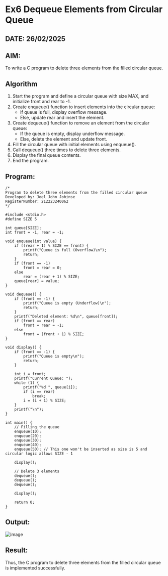# Ex6 Dequeue Elements from Circular Queue
## DATE: 26/02/2025
## AIM:
To write a C program to delete three elements from the filled circular queue.

## Algorithm
1. Start the program and define a circular queue with size MAX, and initialize front and rear to -1.
2. Create enqueue() function to insert elements into the circular queue:
   - If queue is full, display overflow message.
   - Else, update rear and insert the element.
3. Create dequeue() function to remove an element from the circular queue:
   - If the queue is empty, display underflow message.
   - Else, delete the element and update front.
4. Fill the circular queue with initial elements using enqueue().
5. Call dequeue() three times to delete three elements.
6. Display the final queue contents.
7. End the program.


## Program:
```
/*
Program to delete three elements from the filled circular queue
Developed by: Joel John Jobinse
RegisterNumber: 212223240062
*/

#include <stdio.h>
#define SIZE 5

int queue[SIZE];
int front = -1, rear = -1;

void enqueue(int value) {
    if ((rear + 1) % SIZE == front) {
        printf("Queue is full (Overflow)\n");
        return;
    }
    if (front == -1)
        front = rear = 0;
    else
        rear = (rear + 1) % SIZE;
    queue[rear] = value;
}

void dequeue() {
    if (front == -1) {
        printf("Queue is empty (Underflow)\n");
        return;
    }
    printf("Deleted element: %d\n", queue[front]);
    if (front == rear)
        front = rear = -1;
    else
        front = (front + 1) % SIZE;
}

void display() {
    if (front == -1) {
        printf("Queue is empty\n");
        return;
    }

    int i = front;
    printf("Current Queue: ");
    while (1) {
        printf("%d ", queue[i]);
        if (i == rear)
            break;
        i = (i + 1) % SIZE;
    }
    printf("\n");
}

int main() {
    // Filling the queue
    enqueue(10);
    enqueue(20);
    enqueue(30);
    enqueue(40);
    enqueue(50); // This one won't be inserted as size is 5 and circular logic allows SIZE - 1

    display();

    // Delete 3 elements
    dequeue();
    dequeue();
    dequeue();

    display();

    return 0;
}

```

## Output:
![image](https://github.com/user-attachments/assets/b58d758d-4a08-4d77-984f-d9e9171aa22b)


## Result:
Thus, the C program to delete three elements from the filled circular queue is implemented successfully.

